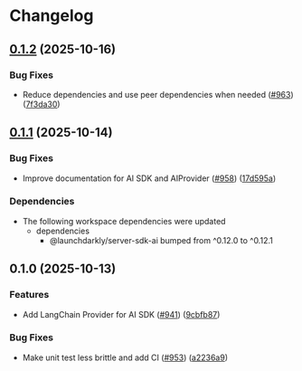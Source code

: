# Changelog

## [0.1.2](https://github.com/launchdarkly/js-core/compare/server-sdk-ai-langchain-v0.1.1...server-sdk-ai-langchain-v0.1.2) (2025-10-16)


### Bug Fixes

* Reduce dependencies and use peer dependencies when needed ([#963](https://github.com/launchdarkly/js-core/issues/963)) ([7f3da30](https://github.com/launchdarkly/js-core/commit/7f3da3071ac175451a0c39bfb9717170e516997f))

## [0.1.1](https://github.com/launchdarkly/js-core/compare/server-sdk-ai-langchain-v0.1.0...server-sdk-ai-langchain-v0.1.1) (2025-10-14)


### Bug Fixes

* Improve documentation for AI SDK and AIProvider ([#958](https://github.com/launchdarkly/js-core/issues/958)) ([17d595a](https://github.com/launchdarkly/js-core/commit/17d595aff301998030cfb62724b8eb37fea9adbf))


### Dependencies

* The following workspace dependencies were updated
  * dependencies
    * @launchdarkly/server-sdk-ai bumped from ^0.12.0 to ^0.12.1

## 0.1.0 (2025-10-13)

### Features

* Add LangChain Provider for AI SDK ([#941](https://github.com/launchdarkly/js-core/issues/941)) ([9cbfb87](https://github.com/launchdarkly/js-core/commit/9cbfb87a73c76cc80b9eac29f7409f156037fce7))

### Bug Fixes

* Make unit test less brittle and add CI ([#953](https://github.com/launchdarkly/js-core/issues/953)) ([a2236a9](https://github.com/launchdarkly/js-core/commit/a2236a9d455c60901b870dfe4beb8cffcfab986f))
